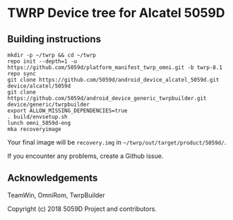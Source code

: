 # TWRP Device tree for Alcatel 5059D

## Building instructions

```
mkdir -p ~/twrp && cd ~/twrp
repo init --depth=1 -u https://github.com/5059d/platform_manifest_twrp_omni.git -b twrp-8.1
repo sync
git clone https://github.com/5059d/android_device_alcatel_5059d.git device/alcatel/5059d
git clone https://github.com/5059d/android_device_generic_twrpbuilder.git device/generic/twrpbuilder
export ALLOW_MISSING_DEPENDENCIES=true
. build/envsetup.sh
lunch omni_5059d-eng
mka recoveryimage
```

Your final image will be `recovery.img` in `~/twrp/out/target/product/5059d/`. 

If you encounter any problems, create a Github issue. 

## Acknowledgements

TeamWin, OmniRom, TwrpBuilder

Copyright (c) 2018 5059D Project and contributors. 
